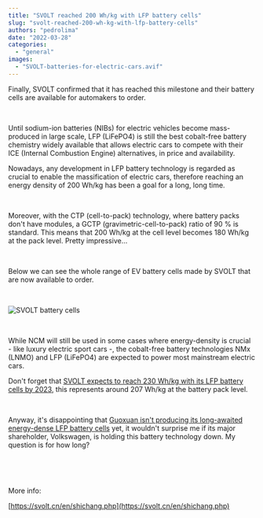 ```yaml
---
title: "SVOLT reached 200 Wh/kg with LFP battery cells"
slug: "svolt-reached-200-wh-kg-with-lfp-battery-cells"
authors: "pedrolima"
date: "2022-03-28"
categories: 
  - "general"
images: 
  - "SVOLT-batteries-for-electric-cars.avif"
---
```


Finally, SVOLT confirmed that it has reached this milestone and their battery cells are available for automakers to order.

 

Until sodium-ion batteries (NIBs) for electric vehicles become mass-produced in large scale, LFP (LiFePO4) is still the best cobalt-free battery chemistry widely available that allows electric cars to compete with their ICE (Internal Combustion Engine) alternatives, in price and availability.

Nowadays, any development in LFP battery technology is regarded as crucial to enable the massification of electric cars, therefore reaching an energy density of 200 Wh/kg has been a goal for a long, long time.

 

Moreover, with the CTP (cell-to-pack) technology, where battery packs don't have modules, a GCTP (gravimetric-cell-to-pack) ratio of 90 % is standard. This means that 200 Wh/kg at the cell level becomes 180 Wh/kg at the pack level. Pretty impressive...

 

Below we can see the whole range of EV battery cells made by SVOLT that are now available to order.

 

![SVOLT battery cells](images/SVOLT-battery-cells.avif)

 

While NCM will still be used in some cases where energy-density is crucial - like luxury electric sport cars -, the cobalt-free battery technologies NMx (LNMO) and LFP (LiFePO4) are expected to power most mainstream electric cars.

Don't forget that [SVOLT expects to reach 230 Wh/kg with its LFP battery cells by 2023](/2021/11/22/svolt-unveils-its-second-generation-l600-short-blade-battery/), this represents around 207 Wh/kg at the battery pack level.

 

Anyway, it's disappointing that [Guoxuan isn't producing its long-awaited energy-dense LFP battery cells](/2021/01/10/guoxuan-unveils-a-cobalt-free-lfp-pouch-battery-cell-with-212-wh-kg/) yet, it wouldn't surprise me if its major shareholder, Volkswagen, is holding this battery technology down. My question is for how long?

 

 

More info:

[https://svolt.cn/en/shichang.php](https://svolt.cn/en/shichang.php)
